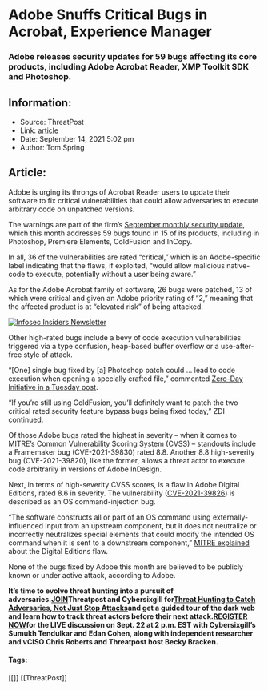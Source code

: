 # Adobe Snuffs Critical Bugs in Acrobat, Experience Manager
### Adobe releases security updates for 59 bugs affecting its core products, including Adobe Acrobat Reader, XMP Toolkit SDK and Photoshop.

## Information:
+ Source: ThreatPost
+ Link: [article](https://kasperskycontenthub.com/threatpost-global/?p=169467)
+ Date: September 14, 2021  5:02 pm
+ Author: Tom Spring


## Article:
Adobe is urging its throngs of Acrobat Reader users to update their software to fix critical vulnerabilities that could allow adversaries to execute arbitrary code on unpatched versions.


The warnings are part of the firm’s [September monthly security update](https://helpx.adobe.com/security.html), which this month addresses 59 bugs found in 15 of its products, including in Photoshop, Premiere Elements, ColdFusion and InCopy.


In all, 36 of the vulnerabilities are rated “critical,” which is an Adobe-specific label indicating that the flaws, if exploited, “would allow malicious native-code to execute, potentially without a user being aware.”


As for the Adobe Acrobat family of software, 26 bugs were patched, 13 of which were critical and given an Adobe priority rating of “2,” meaning that the affected product is at “elevated risk” of being attacked.  

[![Infosec Insiders Newsletter](https://media.threatpost.com/wp-content/uploads/sites/103/2021/07/10165815/infosec_insiders_in_article_promo.png)](https://threatpost.com/infosec-insider-subscription-page/?utm_source=ART&utm_medium=ART&utm_campaign=InfosecInsiders_Newsletter_Promo/)


Other high-rated bugs include a bevy of code execution vulnerabilities triggered via a type confusion, heap-based buffer overflow or a use-after-free style of attack.


“[One] single bug fixed by [a] Photoshop patch could … lead to code execution when opening a specially crafted file,” commented [Zero-Day Initiative in a Tuesday post](https://www.zerodayinitiative.com/blog/2021/9/14/the-september-2021-security-update-review-kpgpb).


“If you’re still using ColdFusion, you’ll definitely want to patch the two critical rated security feature bypass bugs being fixed today,” ZDI continued.


Of those Adobe bugs rated the highest in severity – when it comes to MITRE’s Common Vulnerability Scoring System (CVSS) – standouts include a Framemaker bug (CVE-2021-39830) rated 8.8. Another 8.8 high-severity bug (CVE-2021-39820), like the former, allows a threat actor to execute code arbitrarily in versions of Adobe InDesign.


Next, in terms of high-severity CVSS scores, is a flaw in Adobe Digital Editions, rated 8.6 in severity. The vulnerability ([CVE-2021-39826](https://helpx.adobe.com/security/products/Digital-Editions/apsb21-80.html)) is described as an OS command-injection bug.


“The software constructs all or part of an OS command using externally-influenced input from an upstream component, but it does not neutralize or incorrectly neutralizes special elements that could modify the intended OS command when it is sent to a downstream component,” [MITRE explained](https://cwe.mitre.org/data/definitions/78.html) about the Digital Editions flaw.


None of the bugs fixed by Adobe this month are believed to be publicly known or under active attack, according to Adobe.


**It’s time to evolve threat hunting into a pursuit of adversaries.**[**JOIN**](https://threatpost.com/webinars/threat-hunting-catch-adversaries/?utm_source=ART&utm_medium=ART&utm_campaign=September_Cybersixgill_Webinar)**Threatpost and Cybersixgill for**[**Threat Hunting to Catch Adversaries, Not Just Stop Attacks**](https://threatpost.com/webinars/threat-hunting-catch-adversaries/?utm_source=ART&utm_medium=ART&utm_campaign=September_Cybersixgill_Webinar)**and get a guided tour of the dark web and learn how to track threat actors before their next attack.**[**REGISTER NOW**](https://threatpost.com/webinars/threat-hunting-catch-adversaries/?utm_source=ART&utm_medium=ART&utm_campaign=September_Cybersixgill_Webinar)**for the LIVE discussion on Sept. 22 at 2 p.m. EST with Cybersixgill’s Sumukh Tendulkar and Edan Cohen, along with independent researcher and vCISO Chris Roberts and Threatpost host Becky Bracken.**




#### Tags:
[[]] [[ThreatPost]]
